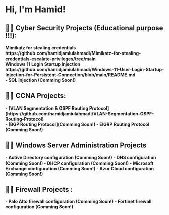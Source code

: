 <h1>Hi, I'm Hamid! </h1>
<h2>👨‍💻 Cyber Security Projects (Educational purpose !!!):</h2> 
<b> Mimikatz for stealing credentials https://github.com/hamidjamiulahmadi/Mimikatz-for-stealing-credentials-escalate-privileges/tree/main <br />
<b> Windows 11 Login Startup Injection https://github.com/hamidjamiulahmadi/Windows-11-User-Login-Startup-Injection-for-Persistent-Connection/blob/main/README.md <br />
- <b>SQL Injection (Comming Soon!)<br />

<h2>👨‍💻 CCNA Projects:</h2>
- <b>[VLAN Segmentation & OSPF Routing Protocol] (https://github.com/hamidjamiulahmadi/VLAN-Segmentation-OSPF-Routing-Protocol)<br />
-  <b>[BGP Routing Protocol](Comming Soon!)</b>
- <b>EIGRP Routing Protocol (Comming Soon!)</b>

<h2>👨‍💻 Windows Server Administration Projects</h2>
- <b>Active Directory configuration (Comming Soon!)</b>
- <b>DNS configuration (Comming Soon!)</b>
- <b>DHCP configuration (Comming Soon!)</b>
- <b>Microsoft Exchange configuration (Comming Soon!)</b>
- <b>Azur Cloud configuration (Comming Soon!)</b>

<h2>👨‍💻 Firewall Projects :</h2>
- <b>Palo Alto firewall configuration (Comming Soon!)</b>
- <b>Fortinet firewall configuration (Comming Soon!)</b>



[Email]: https://gmail.com/hamidjamiulahmadi
[linkedin]: https://linkedin.com/in/hamid-jamiulahmadi

<!--

Here are some ideas to get you started:

- 🔭 I’m currently working on ...
- 🌱 I’m currently learning ...
- 👯 I’m looking to collaborate on ...
- 🤔 I’m looking for help with ...
- 💬 Ask me about ...
- 📫 How to reach me: ...
- 😄 Pronouns: ...
- ⚡ Fun fact: ...
-->
